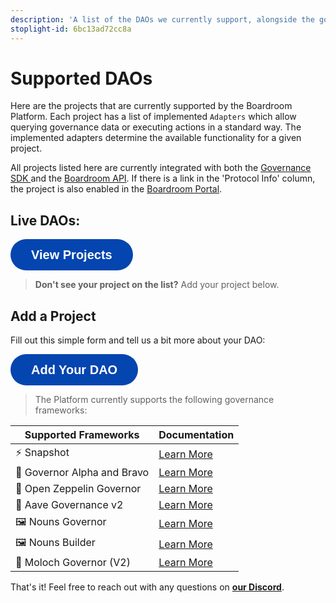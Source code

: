 ```yaml
---
description: 'A list of the DAOs we currently support, alongside the governance systems they use.'
stoplight-id: 6bc13ad72cc8a
---
```


# Supported DAOs
Here are the projects that are currently supported by the Boardroom Platform. Each project has a list of implemented `Adapters` which allow querying governance data or executing actions in a standard way. The implemented adapters determine the available functionality for a given project.

All projects listed here are currently integrated with both the [Governance SDK ](sdk/governance-sdk/)and the [Boardroom API](boardroom-api/boardroom-api/). If there is a link in the 'Protocol Info' column, the project is also enabled in the [Boardroom Portal](https://boardroom.io/feed).

## Live DAOs:

<a href="https://boardroom.notion.site/boardroom/cc12f08c59dd440d9a6085e34c9fd579?v=8046a946ffa34fcf8d790b41b65846df" target='_blank'><button style="all:unset;font-family:Helvetica,Arial,sans-serif;display:inline-block;max-width:100%;white-space:nowrap;overflow:hidden;text-overflow:ellipsis;background-color:#0445AF;color:#FFFFFF;font-size:20px;border-radius:25px;padding:0 33px;font-weight:bold;height:50px;cursor:pointer;line-height:50px;text-align:center;margin:0;text-decoration:none;">View Projects</button><a/>

<!-- theme: info -->

> **Don't see your project on the list?** Add your project below.

## Add a Project

Fill out this simple form and tell us a bit more about your DAO: 

<a href="https://f9hpzhbysnb.typeform.com/to/T1DZZaDr" target='_blank'><button style="all:unset;font-family:Helvetica,Arial,sans-serif;display:inline-block;max-width:100%;white-space:nowrap;overflow:hidden;text-overflow:ellipsis;background-color:#0445AF;color:#FFFFFF;font-size:20px;border-radius:25px;padding:0 33px;font-weight:bold;height:50px;cursor:pointer;line-height:50px;text-align:center;margin:0;text-decoration:none;">Add Your DAO</button><a/>


<!-- theme: info -->

> The Platform currently supports the following governance frameworks:

| Supported Frameworks        | Documentation                                                                                                                                                    |
| --------------------------- | ---------------------------------------------------------------------------------------------------------------------------------------------------------------- |
| ⚡ Snapshot                  | [Learn More](https://docs.snapshot.org/)                                  |
| 📄 Governor Alpha and Bravo | [Learn More](https://docs.compound.finance/v2/governance/)    |
| 📄 Open Zeppelin Governor   | ​[Learn More](https://docs.openzeppelin.com/contracts/4.x/api/governance)    |
| 👻 Aave Governance v2       | [Learn More](https://docs.aave.com/governance/)              |
| 🖼️ Nouns Governor      | [Learn More]() |
| 🖼️ Nouns Builder     | [Learn More](https://docs.zora.co/docs/smart-contracts/nouns-builder/intro) |
| 👹 Moloch Governor (V2)     | [Learn More]()       |

That's it! Feel free to reach out with any questions on [**our Discord**](https://discord.com/invite/CEZ8WfuK8s).
